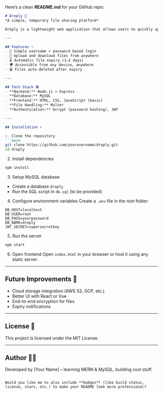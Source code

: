 Here’s a clean **README.md** for your GitHub repo:

````markdown
# Droply 🚀  
*A simple, temporary file sharing platform*  

Droply is a lightweight web application that allows users to quickly upload files, access them from anywhere with a simple login, and have them automatically deleted after a short time. Think of it as your personal, no-hassle file vault.  

---

## Features ✨
- 🔑 Simple username + password based login  
- 📂 Upload and download files from anywhere  
- ⏳ Automatic file expiry (1–2 days)  
- 🌍 Accessible from any device, anywhere  
- 🗑️ Files auto-deleted after expiry  

---

## Tech Stack 🛠️
- **Backend:** Node.js + Express  
- **Database:** MySQL  
- **Frontend:** HTML, CSS, JavaScript (basic)  
- **File Handling:** Multer  
- **Authentication:** bcrypt (password hashing), JWT  

---

## Installation ⚡

1. Clone the repository  
```bash
git clone https://github.com/yourusername/droply.git
cd droply
````

2. Install dependencies

```bash
npm install
```

3. Setup MySQL database

* Create a database `droply`
* Run the SQL script in `db.sql` (to be provided)

4. Configure environment variables
   Create a `.env` file in the root folder:

```
DB_HOST=localhost
DB_USER=root
DB_PASS=yourpassword
DB_NAME=droply
JWT_SECRET=supersecretkey
```

5. Run the server

```bash
npm start
```

6. Open frontend
   Open `index.html` in your browser or host it using any static server.

---

## Future Improvements 🚧

* Cloud storage integration (AWS S3, GCP, etc.)
* Better UI with React or Vue
* End-to-end encryption for files
* Expiry notifications

---

## License 📄

This project is licensed under the MIT License.

---

## Author 👨‍💻

Developed by \[Your Name] – learning MERN & MySQL, building cool stuff.

```

Would you like me to also include **badges** (like build status, license, stars, etc.) to make your README look more professional?
```
